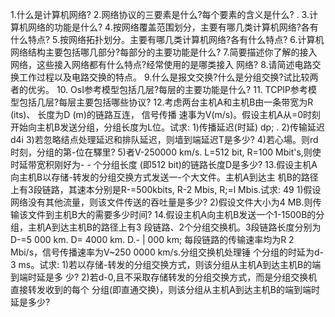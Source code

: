 1.什么是计算机网络?
2.网络协议的三要素是什么?每个要素的含义是什么? .
3.计算机网络的功能是什么?
4.按网络覆盖范围划分，主要有哪几类计算机网络?各有什么特点?
5.按网络拓扑划分。主要有哪几类计算机网络?各有什么特点?
6.计算机网络结构主要包括哪几部分?每部分的主要功能是什么?
7.简要描述你了解的接入网络，这些接入网络都有什么特点?经常使用的是哪类接入
网络?
8.请简述电路交换工作过程以及电路交换的特点。
9.什么是报文交换?什么是分组交换?试比较两者的优劣。
10. OsI参考模型包括几层?每层的主要功能是什么?
11. TCPIP参考模型包括几层?每层主要包括哪些协议?
12.考虑两台主机A和主机B由一条带宽为R (its)、 长度为D (m)的链路互连， 信号传播
速事为V(m/s)。假设主机A从=0时刻开始向主机B发送分组，分组长度为L位。试求:
1)传播延迟(时延) dp; .
2)传输延迟d4i
3)若忽略结点处理延迟和排队延迟，则墙到端延迟T是多少?
4)若心場。则rd时刻，分组的第-位在驛里?
5)者V-250000 km/s. L=512 bit, R=100 Mbit's,则使时延带宽积刚好为- - 个分组长度
(即512 bit)的链路长度D是多少?
13.假设主机A向主机B以存储-转发的分组交换方式发送一-个大文件。主机A到达主
机B的路径上有3段链路，其速本分别是R-=500kbits, R-2 Mbis, R;=l Mbis.试求:
49
1)假设网络没有其他流量，则该文件传送的吞吐量是多少?
2)假设文件大小为4 MB.则传输该文件到主机B大的需要多少时间?
14.假设主机A向主机B发送一个1-1500B的分组，主机A到达主机B的路径上有3
段链路、2个分组交换机。3段链路长度分别为D-=5 000 km. D= 4000 km. D.- | 000 km;
每段链路的传输速率均为R 2 Mbi/s，信号传播速率为V~250 0000 km/s.分组交换机处理锤
个分组的时延为d-3 ms。试求:
1)若以存储-转发的分组交换方式，则该分组从主机A到达主机B的端到端时延是多
少?
2)若d-0,且不采取存储转发的分组交换方式，而是分组交换机直接转发收到的每个
分组(即直通交换)，则该分组从主机A到达主机B的端到端时延是多少?
